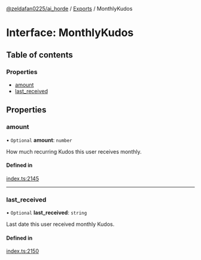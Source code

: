 [@zeldafan0225/ai_horde](../README.md) / [Exports](../modules.md) / MonthlyKudos

# Interface: MonthlyKudos

## Table of contents

### Properties

- [amount](MonthlyKudos.md#amount)
- [last\_received](MonthlyKudos.md#last_received)

## Properties

### amount

• `Optional` **amount**: `number`

How much recurring Kudos this user receives monthly.

#### Defined in

[index.ts:2145](https://github.com/ZeldaFan0225/ai_horde/blob/100bbe4/index.ts#L2145)

___

### last\_received

• `Optional` **last\_received**: `string`

Last date this user received monthly Kudos.

#### Defined in

[index.ts:2150](https://github.com/ZeldaFan0225/ai_horde/blob/100bbe4/index.ts#L2150)
